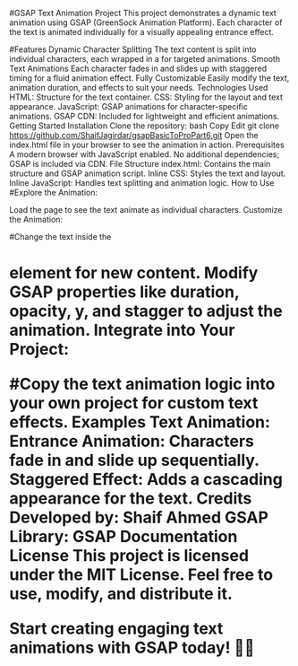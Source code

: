 #GSAP Text Animation Project
This project demonstrates a dynamic text animation using GSAP (GreenSock Animation Platform). Each character of the text is animated individually for a visually appealing entrance effect.

#Features
Dynamic Character Splitting
The text content is split into individual characters, each wrapped in a <span> for targeted animations.
Smooth Text Animations
Each character fades in and slides up with staggered timing for a fluid animation effect.
Fully Customizable
Easily modify the text, animation duration, and effects to suit your needs.
Technologies Used
HTML: Structure for the text container.
CSS: Styling for the layout and text appearance.
JavaScript: GSAP animations for character-specific animations.
GSAP CDN: Included for lightweight and efficient animations.
Getting Started
Installation
Clone the repository:
bash
Copy
Edit
git clone https://github.com/ShaifJagirdar/gsapBasicToProPart6.git
Open the index.html file in your browser to see the animation in action.
Prerequisites
A modern browser with JavaScript enabled.
No additional dependencies; GSAP is included via CDN.
File Structure
index.html: Contains the main structure and GSAP animation script.
Inline CSS: Styles the text and layout.
Inline JavaScript: Handles text splitting and animation logic.
How to Use
#Explore the Animation:

Load the page to see the text animate as individual characters.
Customize the Animation:

#Change the text inside the <h1> element for new content.
Modify GSAP properties like duration, opacity, y, and stagger to adjust the animation.
Integrate into Your Project:

#Copy the text animation logic into your own project for custom text effects.
Examples
Text Animation:
Entrance Animation: Characters fade in and slide up sequentially.
Staggered Effect: Adds a cascading appearance for the text.
Credits
Developed by: Shaif Ahmed
GSAP Library: GSAP Documentation
License
This project is licensed under the MIT License. Feel free to use, modify, and distribute it.

Start creating engaging text animations with GSAP today! 🎨✨
